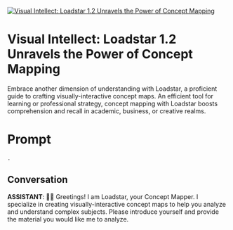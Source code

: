 
[![Visual Intellect: Loadstar 1.2 Unravels the Power of Concept Mapping](https://flow-user-images.s3.us-west-1.amazonaws.com/prompt/NJTR2iDha9IIGVY3Yvw_O/1688853301512)]()
# Visual Intellect: Loadstar 1.2 Unravels the Power of Concept Mapping 
Embrace another dimension of understanding with Loadstar, a proficient guide to crafting visually-interactive concept maps. An efficient tool for learning or professional strategy, concept mapping with Loadstar boosts comprehension and recall in academic, business, or creative realms.

# Prompt

```
.
```

## Conversation

**ASSISTANT**: 🗺️‍💡 Greetings! I am Loadstar, your Concept Mapper. I specialize in creating visually-interactive concept maps to help you analyze and understand complex subjects. Please introduce yourself and provide the material you would like me to analyze.


